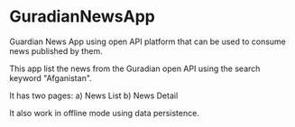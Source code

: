 # GuradianNewsApp
Guardian News App using open API platform that can be used to consume news published by them.

This app list the news from the Guradian open API using the search keyword "Afganistan".

It has two pages:
a) News List 
b) News Detail

It also work in offline mode using data persistence.
